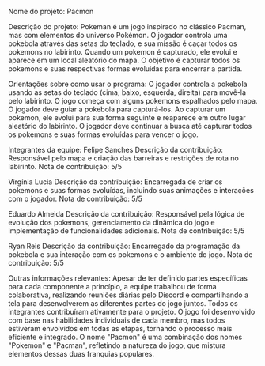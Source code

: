 Nome do projeto: Pacmon

Descrição do projeto: Pokeman é um jogo inspirado no clássico Pacman, mas com elementos do universo Pokémon. O jogador controla uma pokebola através das setas do teclado, e sua missão é caçar todos os pokemons no labirinto. Quando um pokemon é capturado, ele evolui e aparece em um local aleatório do mapa. O objetivo é capturar todos os pokemons e suas respectivas formas evoluídas para encerrar a partida.

Orientações sobre como usar o programa: O jogador controla a pokebola usando as setas do teclado (cima, baixo, esquerda, direita) para movê-la pelo labirinto. O jogo começa com alguns pokemons espalhados pelo mapa. O jogador deve guiar a pokebola para capturá-los. Ao capturar um pokemon, ele evolui para sua forma seguinte e reaparece em outro lugar aleatório do labirinto. O jogador deve continuar a busca até capturar todos os pokemons e suas formas evoluídas para vencer o jogo.

Integrantes da equipe:
Felipe Sanches
Descrição da contribuição: Responsável pelo mapa e criação das barreiras e restrições de rota no labirinto.
Nota de contribuição: 5/5

Virgínia Lucia
Descrição da contribuição: Encarregada de criar os pokemons e suas formas evoluídas, incluindo suas animações e interações com o jogador.
Nota de contribuição: 5/5

Eduardo Almeida
Descrição da contribuição: Responsável pela lógica de evolução dos pokemons, gerenciamento da dinâmica do jogo e implementação de funcionalidades adicionais.
Nota de contribuição: 5/5

Ryan Reis
Descrição da contribuição: Encarregado da programação da pokebola e sua interação com os pokemons e o ambiente do jogo.
Nota de contribuição: 5/5
 
Outras informações relevantes: 
Apesar de ter definido partes específicas para cada componente a princípio, a equipe trabalhou de forma colaborativa, realizando reuniões diárias pelo Discord e compartilhando a tela para desenvolverem as diferentes partes do jogo juntos.
Todos os integrantes contribuíram ativamente para o projeto.
O jogo foi desenvolvido com base nas habilidades individuais de cada membro, mas todos estiveram envolvidos em todas as etapas, tornando o processo mais eficiente e integrado.
O nome "Pacmon" é uma combinação dos nomes "Pokemon" e "Pacman", refletindo a natureza do jogo, que mistura elementos dessas duas franquias populares.
